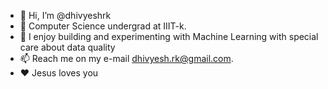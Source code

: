 - 👋 Hi, I’m @dhivyeshrk
- 👀 Computer Science undergrad at IIIT-k.
- 🌱 I enjoy building and experimenting with Machine Learning with special care about data quality    
- 📫 Reach me on my e-mail dhivyesh.rk@gmail.com. 
- ❤️ Jesus loves you
<!---
dhivyeshrk/dhivyeshrk is a ✨ special ✨ repository because its `README.md` (this file) appears on your GitHub profile.
You can click the Preview link to take a look at your changes.
--->
